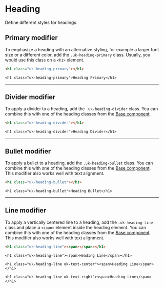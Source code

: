 # Heading

<p class="uk-text-lead">Define different styles for headings.</p>

## Primary modifier

To emphasize a heading with an alternative styling, for example a larger font size or a different color, add the `.uk-heading-primary` class. Usually, you would use this class on a `<h1>` element.

```html
<h1 class="uk-heading-primary"></h1>
```

```example
<h1 class="uk-heading-primary">Heading Primary</h1>
```

***

## Divider modifier

To apply a divider to a heading, add the `.uk-heading-divider` class. You can combine this with one of the heading classes from the [Base component](base.md#headings).

```html
<h1 class="uk-heading-divider"></h1>
```

```example
<h1 class="uk-heading-divider">Heading Divider</h1>
```

***

## Bullet modifier

To apply a bullet to a heading, add the `.uk-heading-bullet` class. You can combine this with one of the heading classes from the [Base component](base.md#headings). This modifier also works well with text alignment.

```html
<h1 class="uk-heading-bullet"></h1>
```

```example
<h1 class="uk-heading-bullet">Heading Bullet</h1>
```

***

## Line modifier

To apply a vertically centered line to a heading, add the `.uk-heading-line` class and place a `<span>` element inside the heading element. You can combine this with one of the heading classes from the [Base component](base.md#headings). This modifier also works well with text alignment.

```html
<h1 class="uk-heading-line"><span></span></h1>
```

```example
<h1 class="uk-heading-line"><span>Heading Line</span></h1>

<h1 class="uk-heading-line uk-text-center"><span>Heading Line</span></h1>

<h1 class="uk-heading-line uk-text-right"><span>Heading Line</span></h1>
```

